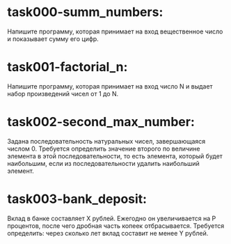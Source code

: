 # task000-summ_numbers:
Напишите программу, которая принимает на вход вещественное число и показывает сумму его цифр.

# task001-factorial_n:
Напишите программу, которая принимает на вход число N и выдает набор произведений чисел от 1 до N.

# task002-second_max_number:
Задана последовательность натуральных чисел, завершающаяся числом 0.
Требуется определить значение второго по величине элемента в этой последовательности,
то есть элемента, который будет наибольшим, если из последовательности удалить наибольший элемент.

# task003-bank_deposit:
Вклад в банке составляет X рублей. Ежегодно он увеличивается на P процентов,
после чего дробная часть копеек отбрасывается.
Требуется определить: через сколько лет вклад составит не менее Y рублей.